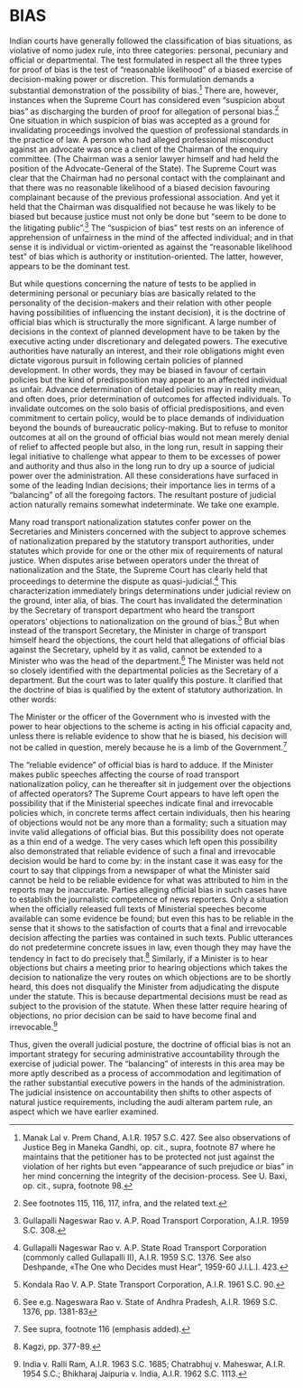 # BIAS

Indian courts have generally followed the classification of bias situations, as violative of nomo judex rule, into three categories: personal, pecuniary and official or departmental. The test formulated in respect  all the three types for proof of bias is the test of “reasonable likelihood” of a biased exercise of decision-making power or discretion. This formulation demands a substantial demonstration of the possibility of bias.[^111] There are, however, instances when the Supreme Court has considered even “suspicion about bias” as discharging the burden of proof for allegation of personal bias.[^112] One situation in which suspicion of bias was accepted as a ground for invalidating proceedings involved the question of professional standards in the practice of law. A person who had alleged professional misconduct against an advocate was once a client of the Chairman of the enquiry committee. (The Chairman was a senior lawyer himself and had held the position of the Advocate-General of the State). The Supreme Court was clear that the Chairman had no personal contact with the complainant and that there was no reasonable likelihood of a biased decision favouring complainant because of the previous professional association. And yet it held that the Chairman was disqualified not because he was likely to be biased but because justice must not only be done but “seem to be done to the litigating public”.[^113] The “suspicion of bias” test rests on an inference of apprehension of unfairness in the mind of the affected individual; and in that sense it is individual or victim-oriented as against the “reasonable likelihood test” of bias which is authority or institution-oriented. The latter, however, appears to be the dominant test.

But while questions concerning the nature of tests to be applied in determining personal or pecuniary bias are basically related to the personality of the decision-makers and their relation with other people having possibilities of influencing the instant decision), it is the doctrine of official bias which is structurally the more significant. A large number of decisions in the context of planned development have to be taken by the executive acting under discretionary and delegated powers. The executive authorities have naturally an interest, and their role obligations might even dictate vigorous pursuit in following certain policies of planned development. In other words, they may be biased in favour of certain policies but the kind of predisposition may appear to an affected individual as unfair. Advance determination of detailed policies may in reality mean, and often does, prior determination of outcomes for affected individuals. To invalidate outcomes on the solo basis of official predispositions, and even commitment to certain policy, would be to place demands of individuation beyond the bounds of bureaucratic policy-making. But to refuse to monitor outcomes at all on the ground of official bias would not mean merely denial of relief to affected people but also, in the long run, result in sapping their legal initiative to challenge what appear to them to be excesses of power and authority and thus also in the long run to dry up a source of judicial power over the administration. All these considerations have surfaced in some of the leading Indian decisions; their importance lies in terms of a “balancing” of all the foregoing factors. The resultant posture of judicial action naturally remains somewhat indeterminate. We take one example.

Many road transport nationalization statutes confer power on the Secretaries and Ministers concerned with the subject to approve schemes of nationalization prepared by the statutory transport authorities, under statutes which provide for one or the other mix of requirements of natural justice. When disputes arise between operators under the threat of nationalization and the State, the Supreme Court has clearly held that proceedings to determine the dispute as quasi-judicial.[^114] This characterization immediately brings determinations under judicial review on the ground, inter alia, of bias. The court has invalidated the determination by the Secretary of transport department who heard the transport operators’ objections to nationalization on the ground of bias.[^115] But when instead of the transport Secretary, the Minister in charge of transport himself heard the objections, the court held that allegations of official bias against the Secretary, upheld by it as valid, cannot be extended to a Minister who was the head of the department.[^116] The Minister was held not so closely identified with the departmental policies as the Secretary of a department. But the court was to later qualify this posture. It clarified that the doctrine of bias is qualified by the extent of statutory authorization. In other words:

The Minister or the officer of the Government who is invested with the power to hear objections to the scheme is acting in his official capacity and, unless there is reliable evidence to show that he is biased, his decision will not be called in question, merely because he is a limb of the Government.[^117]

The “reliable evidence” of official bias is hard to adduce. If the Minister makes public speeches affecting the course of road transport nationalization policy, can he thereafter sit in judgement over the objections of affected operators? The Supreme Court appears to have left open the possibility that if the Ministerial speeches indicate final and irrevocable policies which, in concrete terms affect certain individuals, then his hearing of objections would not be any more than a formality; such a situation may invite valid allegations of official bias. But this possibility does not operate as a thin end of a wedge. The very cases which left open this possibility also demonstrated that reliable evidence of such a final and irrevocable decision would be hard to come by: in the instant case it was easy for the court to say that clippings from a newspaper of what the Minister said cannot be held to be reliable evidence for what was attributed to him in the reports may be inaccurate. Parties alleging official bias in such cases have to establish the journalistic competence of news reporters. Only a situation when the officially released full texts of Ministerial speeches become available can some evidence be found; but even this has to be reliable in the sense that it shows to the satisfaction of courts that a final and irrevocable decision affecting the parties was contained in such texts. Public utterances do not predetermine concrete issues in law, even though they may have the tendency in fact to do precisely that.[^118] Similarly, if a Minister is to hear objections but chairs a meeting prior to hearing objections which takes the decision to nationalize the very routes on which objections are to be shortly heard, this does not disqualify the Minister from adjudicating the dispute under the statute. This is because departmental decisions must be read as subject to the provision of the statute. When these latter require hearing of objections, no prior decision can be said to have become final and irrevocable.[^119]

Thus, given the overall judicial posture, the doctrine of official bias is not an important strategy for securing administrative accountability through the exercise of judicial power. The “balancing” of interests in this area may be more aptly described as a process of accommodation and legitimation of the rather substantial executive powers in the hands of the administration. The judicial insistence on accountability then shifts to other aspects of natural justice requirements, including the audi alteram partem rule, an aspect which we have earlier examined.


[^111]: Manak Lal v. Prem Chand, A.I.R. 1957 S.C. 427. See also observations of Justice Beg in Maneka Gandhi, op. cit., supra, footnote 87 where he maintains that the petitioner has to be protected not just against the violation of her rights but even “appearance of such prejudice or bias” in her mind concerning the integrity of the decision-process. See U. Baxi, op. cit., supra, footnote 98.

[^112]: See footnotes 115, 116, 117, infra, and the related text.

[^113]: Gullapalli Nageswar Rao v. A.P. Road Transport Corporation, A.I.R. 1959 S.C. 308.

[^114]: Gullapalli Nageswar Rao v. A.P. State Road Transport Corporation (commonly called Gullapalli II), A.I.R. 1959 S.C. 1376. See also Deshpande, «The One who Decides must Hear”, 1959-60 J.I.L.I. 423.

[^115]: Kondala Rao V. A.P. State Transport Corporation, A.I.R. 1961 S.C. 90.

[^116]: See e.g. Nageswara Rao v. State of Andhra Pradesh, A.I.R. 1969 S.C. 1376, pp. 1381-83

[^117]: See supra, footnote 116 (emphasis added).

[^118]: Kagzi, pp. 377-89.

[^119]: India v. Ralli Ram, A.I.R. 1963 S.C. 1685; Chatrabhuj v. Maheswar, A.I.R. 1954 S.C.; Bhikharaj Jaipuria v. India, A.I.R. 1962 S.C. 1113.
